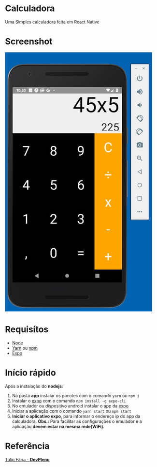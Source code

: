 # Calculadora
Uma Simples calculadora feita em React Native

# Screenshot
  ![](https://github.com/denmarksdev/calculadora_react_native/blob/master/calculadora.JPG?raw=true "Calculadora APP")

# Requisítos
- [Node](https://nodejs.org/en/)
- [Yarn](https://yarnpkg.com/pt-BR/) ou [npm](https://www.npmjs.com/get-npm)
- [Expo](https://expo.io/)

# Início rápido

Após a instalação do **nodejs**:

1. Na pasta **app** instalar os pacotes com o comando `yarn` ou `npm i`
1. Instalar o [expo](https://docs.expo.io/versions/latest/introduction/installation/) com o comando `npm install -g expo-cli`
1. No emulador ou dispositivo android instalar o app da [expo](https://play.google.com/store/apps/details?id=host.exp.exponent)
1. Iniciar a aplicação com o comando `yarn start` ou `npm start`
1. **Iniciar o aplicativo expo**, para informar o endereço ip do app da calculadora. **Obs.:** Para facilitar as configurações o emulador e a aplicação **devem estar na mesma rede(WiFi)**. 

# Referência

[Túlio Faria - **DevPleno**](https://www.devpleno.com/)

